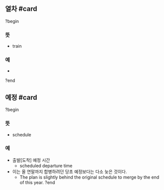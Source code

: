 ## 열차 #card
?begin
### 뜻
- train
### 예
-
?end
<!--SR:!2026-04-17,388,292-->

## 예정 #card
?begin
### 뜻
- schedule
### 예
- 출발[도착] 예정 시간
  - scheduled departure time
- 이는 올 연말까지 합병하려던 당초 예정보다는 다소 늦은 것이다.
  - The plan is slightly behind the original schedule to merge by the end of this year.
?end
<!--SR:!2025-04-06,17,150-->

